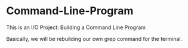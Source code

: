 # Command-Line-Program
This is an I/O Project: Building a Command Line Program

Basically, we will be rebuilding our own grep command for the terminal. 
